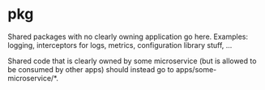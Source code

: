 # pkg

Shared packages with no clearly owning application go here. Examples: logging,
interceptors for logs, metrics, configuration library stuff, ...

Shared code that is clearly owned by some microservice (but is allowed to be
consumed by other apps) should instead go to apps/some-microservice/\*.
